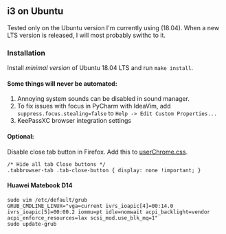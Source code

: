 i3 on Ubuntu
--------------------------------
Tested only on the Ubuntu version I'm currently using (18.04). When a new
LTS version is released, I will most probably swithc to it.

### Installation
Install *minimal version* of Ubuntu 18.04 LTS and run `make install`.

#### Some things will never be automated:
1. Annoying system sounds can be disabled in sound manager.
1. To fix issues with focus in PyCharm with IdeaVim, add
`suppress.focus.stealing=false` to `Help -> Edit Custom Properties...`
1. KeePassXC browser integration settings

#### Optional:
Disable close tab button in Firefox. Add this to
[userChrome.css](https://www.reddit.com/r/firefox/wiki/userchrome).
```
/* Hide all tab Close buttons */
.tabbrowser-tab .tab-close-button { display: none !important; }
```

#### Huawei Matebook D14
```
sudo vim /etc/default/grub
GRUB_CMDLINE_LINUX="vga=current ivrs_ioapic[4]=00:14.0 ivrs_ioapic[5]=00:00.2 iommu=pt idle=nomwait acpi_backlight=vendor acpi_enforce_resources=lax scsi_mod.use_blk_mq=1"
sudo update-grub
```

